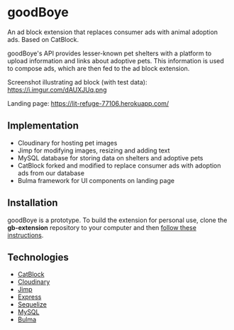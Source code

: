 # goodBoye

An ad block extension that replaces consumer ads with animal adoption ads. Based on CatBlock.

goodBoye's API provides lesser-known pet shelters with a platform to upload information and links about adoptive pets. This information is used to compose ads, which are then fed to the ad block extension.

Screenshot illustrating ad block (with test data): https://i.imgur.com/dAUXJUq.png 

Landing page: https://lit-refuge-77106.herokuapp.com/

## Implementation

* Cloudinary for hosting pet images
* Jimp for modifying images, resizing and adding text
* MySQL database for storing data on shelters and adoptive pets
* CatBlock forked and modified to replace consumer ads with adoption ads from our database
* Bulma framework for UI components on landing page

## Installation

goodBoye is a prototype. To build the extension for personal use, clone the **gb-extension** repository to your computer and then [follow these instructions](https://github.com/CatBlock/catblock/wiki/Building-the-extension).

## Technologies

* [CatBlock](https://github.com/CatBlock)
* [Cloudinary](https://cloudinary.com/documentation/node_integration)
* [Jimp](https://www.npmjs.com/package/jimp)
* [Express](https://expressjs.com/)
* [Sequelize](https://docs.sequelizejs.com/)
* [MySQL](https://www.mysql.com/)
* [Bulma](https://bulma.io/)
